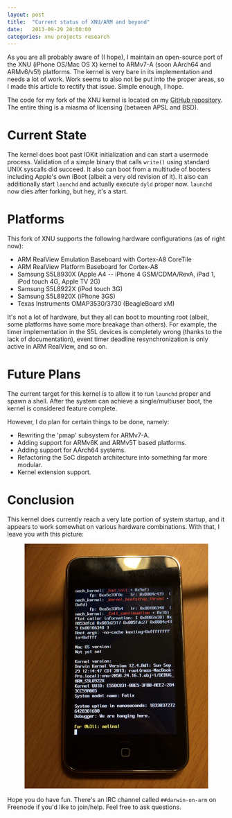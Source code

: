 ```yaml
---
layout: post
title:  "Current status of XNU/ARM and beyond"
date:   2013-09-29 20:00:00
categories: xnu projects research
---
```


As you are all probably aware of (I hope), I maintain an open-source port of the XNU (iPhone OS/Mac OS X) kernel
to ARMv7-A (soon AArch64 and ARMv6/v5!) platforms. The kernel is very bare in its implementation and needs a lot of
work. Work seems to also not be put into the proper areas, so I made this article to rectify that issue. Simple enough,
I hope.

The code for my fork of the XNU kernel is located on my [GitHub repository](https://github.com/winocm/xnu). The entire thing is
a miasma of licensing (between APSL and BSD). 

# Current State

The kernel does boot past IOKit initialization and can start a usermode process. Validation of a simple binary that calls `write()` 
using standard UNIX syscalls did succeed. It also can boot from a multitude of booters including Apple's own iBoot (albeit a very
old revision of it). It also can additionally start `launchd` and actually execute `dyld` proper now. `launchd` now dies after
forking, but hey, it's a start.

# Platforms

This fork of XNU supports the following hardware configurations (as of right now):

* ARM RealView Emulation Baseboard with Cortex-A8 CoreTile
* ARM RealView Platform Baseboard for Cortex-A8
* Samsung S5L8930X (Apple A4 -- iPhone 4 GSM/CDMA/RevA, iPad 1, iPod touch 4G, Apple TV 2G)
* Samsung S5L8922X (iPod touch 3G)
* Samsung S5L8920X (iPhone 3GS)
* Texas Instruments OMAP3530/3730 (BeagleBoard xM)

It's not a lot of hardware, but they all can boot to mounting root (albeit, some platforms have some more breakage than others). For example,
the timer implementation in the S5L devices is completely wrong (thanks to the lack of documentation), event timer deadline resynchronization
is only active in ARM RealView, and so on.

# Future Plans

The current target for this kernel is to allow it to run `launchd` proper and spawn a shell. After the system can achieve a single/multiuser
boot, the kernel is considered feature complete.

However, I do plan for certain things to be done, namely:

* Rewriting the 'pmap' subsystem for ARMv7-A.
* Adding support for ARMv6K and ARMv5T based platforms.
* Adding support for AArch64 systems.
* Refactoring the SoC dispatch architecture into something far more modular.
* Kernel extension support.

# Conclusion

This kernel does currently reach a very late portion of system startup, and it appears to work somewhat on various hardware combinations. With
that, I leave you with this picture:

<figure>
<img src="/images/xnun18.png" alt="XNU booting (somewhat) on an iPod touch 3G">
</figure>

Hope you do have fun. There's an IRC channel called `##darwin-on-arm` on Freenode if you'd like to join/help. Feel free to ask questions.

